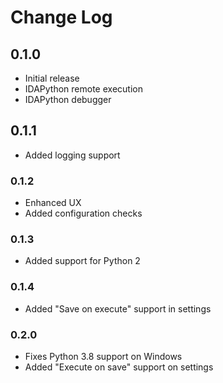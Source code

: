 # Change Log

## 0.1.0

- Initial release
- IDAPython remote execution
- IDAPython debugger

## 0.1.1

- Added logging support

### 0.1.2

- Enhanced UX
- Added configuration checks

### 0.1.3

- Added support for Python 2

### 0.1.4

- Added "Save on execute" support in settings

### 0.2.0

- Fixes Python 3.8 support on Windows
- Added "Execute on save" support on settings